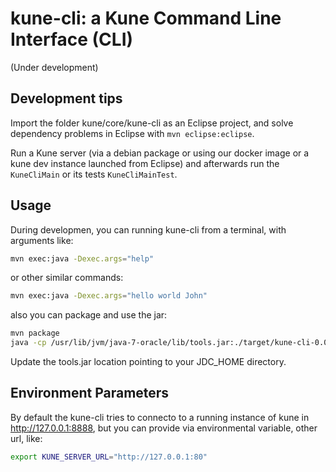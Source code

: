 # kune-cli: a Kune Command Line Interface (CLI)
(Under development)

## Development tips
Import the folder kune/core/kune-cli as an Eclipse project, and solve dependency problems in Eclipse with
`mvn eclipse:eclipse`.

Run a Kune server (via a debian package or using our docker image or a kune dev instance launched from Eclipse) and afterwards run the `KuneCliMain` or its tests `KuneCliMainTest`.

## Usage

During developmen, you can running kune-cli from a terminal, with arguments like:

```bash
mvn exec:java -Dexec.args="help"
```

or other similar commands:

```bash
mvn exec:java -Dexec.args="hello world John"
```

also you can package and use the jar:

```bash
mvn package
java -cp /usr/lib/jvm/java-7-oracle/lib/tools.jar:./target/kune-cli-0.0.1-SNAPSHOT-jar-with-dependencies.jar cc.kune.kunecli.KuneCliMain help
```
Update the tools.jar location pointing to your JDC_HOME directory.

## Environment Parameters

By default the kune-cli tries to connecto to a running instance of kune in http://127.0.0.1:8888, but you can provide via environmental variable, other url, like:

```bash
export KUNE_SERVER_URL="http://127.0.0.1:80"
```
